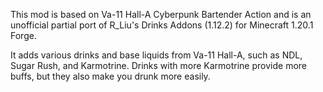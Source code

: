 This mod is based on Va-11 Hall-A Cyberpunk Bartender Action and is an unofficial partial port of R_Liu's Drinks Addons (1.12.2) for Minecraft 1.20.1 Forge.

It adds various drinks and base liquids from Va-11 Hall-A, such as NDL, Sugar Rush, and Karmotrine. Drinks with more Karmotrine provide more buffs, but they also make you drunk more easily.
